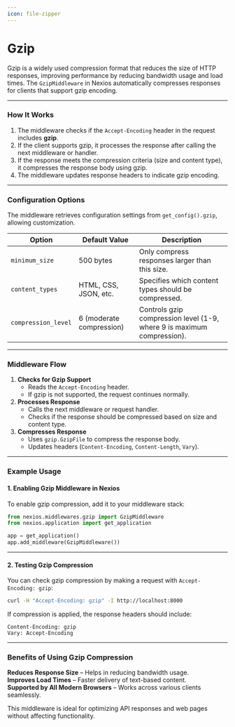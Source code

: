 ```yaml
---
icon: file-zipper
---
```


# Gzip

Gzip is a widely used compression format that reduces the size of HTTP responses, improving performance by reducing bandwidth usage and load times. The `GzipMiddleware` in Nexios automatically compresses responses for clients that support gzip encoding.

---

### **How It Works**

1. The middleware checks if the `Accept-Encoding` header in the request includes **gzip**.
2. If the client supports gzip, it processes the response after calling the next middleware or handler.
3. If the response meets the compression criteria (size and content type), it compresses the response body using gzip.
4. The middleware updates response headers to indicate gzip encoding.

---

### **Configuration Options**

The middleware retrieves configuration settings from `get_config().gzip`, allowing customization.

| Option              | Default Value            | Description                                                            |
| ------------------- | ------------------------ | ---------------------------------------------------------------------- |
| `minimum_size`      | 500 bytes                | Only compress responses larger than this size.                         |
| `content_types`     | HTML, CSS, JSON, etc.    | Specifies which content types should be compressed.                    |
| `compression_level` | 6 (moderate compression) | Controls gzip compression level (1-9, where 9 is maximum compression). |

---

### **Middleware Flow**

1. **Checks for Gzip Support**
   - Reads the `Accept-Encoding` header.
   - If gzip is not supported, the request continues normally.
2. **Processes Response**
   - Calls the next middleware or request handler.
   - Checks if the response should be compressed based on size and content type.
3. **Compresses Response**
   - Uses `gzip.GzipFile` to compress the response body.
   - Updates headers (`Content-Encoding`, `Content-Length`, `Vary`).

---

### **Example Usage**

#### **1. Enabling Gzip Middleware in Nexios**

To enable gzip compression, add it to your middleware stack:

```python
from nexios.middlewares.gzip import GzipMiddleware
from nexios.application import get_application

app = get_application()
app.add_middleware(GzipMiddleware())
```

---

#### **2. Testing Gzip Compression**

You can check gzip compression by making a request with `Accept-Encoding: gzip`:

```bash
curl -H "Accept-Encoding: gzip" -I http://localhost:8000
```

If compression is applied, the response headers should include:

```plaintext
Content-Encoding: gzip
Vary: Accept-Encoding
```

---

### **Benefits of Using Gzip Compression**

**Reduces Response Size** – Helps in reducing bandwidth usage.\
**Improves Load Times** – Faster delivery of text-based content.\
**Supported by All Modern Browsers** – Works across various clients seamlessly.

This middleware is ideal for optimizing API responses and web pages without affecting functionality.
